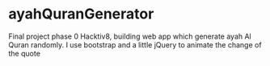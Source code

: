 # ayahQuranGenerator
Final project phase 0 Hacktiv8, building web app which generate ayah Al Quran randomly.
I use bootstrap and a little jQuery to animate the change of the quote

